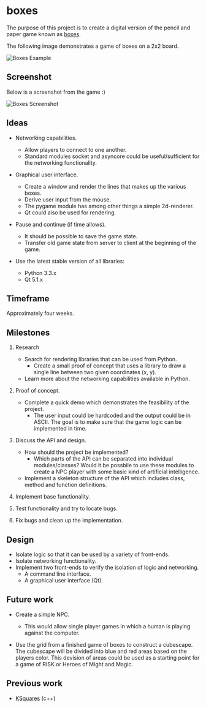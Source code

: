 boxes
=====

The purpose of this project is to create a digital version of the pencil and
paper game known as [boxes][].

The following image demonstrates a game of boxes on a 2x2 board.

![Boxes Example](https://upload.wikimedia.org/wikipedia/commons/thumb/f/fa/Dots-and-boxes.svg/300px-Dots-and-boxes.svg.png)

[boxes]: https://en.wikipedia.org/wiki/Dots_and_Boxes

Screenshot
----------

Below is a screenshot from the game :)

![Boxes Screenshot](https://raw.github.com/mewcs/boxes/master/screenshot.png)

Ideas
-----

* Networking capabilities.
	- Allow players to connect to one another.
	- Standard modules socket and asyncore could be useful/sufficient for the networking functionality.

* Graphical user interface.
	- Create a window and render the lines that makes up the various boxes.
	- Derive user input from the mouse.
	- The pygame module has among other things a simple 2d-renderer.
	- Qt could also be used for rendering.

* Pause and continue (if time allows).
	- It should be possible to save the game state.
	- Transfer old game state from server to client at the beginning of the game.

* Use the latest stable version of all libraries:
	- Python 3.3.x
	- Qt 5.1.x

Timeframe
---------

Approximately four weeks.

Milestones
----------

1. Research
	* Search for rendering libraries that can be used from Python.
		- Create a small proof of concept that uses a library to draw a single
		  line between two given coordinates (x, y).
	* Learn more about the networking capabilities available in Python.

2. Proof of concept.
	* Complete a quick demo which demonstrates the feasibility of the project.
		- The user input could be hardcoded and the output could be in ASCII. The
		  goal is to make sure that the game logic can be implemented in time.

3. Discuss the API and design.
	* How should the project be implemented?
		- Which parts of the API can be separated into individual modules/classes?
		  Would it be possbile to use these modules to create a NPC player with
		  some basic kind of artificial intelligence.
	* Implement a skeleton structure of the API which includes class, method and
	  function definitions.

4. Implement base functionality.

5. Test functionality and try to locate bugs.

6. Fix bugs and clean up the implementation.

Design
------

* Isolate logic so that it can be used by a variety of front-ends.
* Isolate networking functionality.
* Implement two front-ends to verify the isolation of logic and networking.
	- A command line interface.
	- A graphical user interface (Qt).

Future work
-----------

* Create a simple NPC.
	- This would allow single player games in which a human is playing against
	  the computer.

* Use the grid from a finished game of boxes to construct a cubescape. The
  cubescape will be divided into blue and red areas based on the players color.
  This devision of areas could be used as a starting point for a game of RISK
  or Heroes of Might and Magic.

Previous work
-------------

* [KSquares][] (c++)

[KSquares]: http://games.kde.org/game.php?game=ksquares
